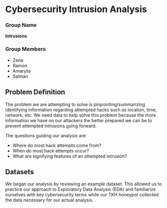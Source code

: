 # Cybersecurity Intrusion Analysis

### Group Name
**Intrusions**

### Group Members
- Zena
- Ramon
- Amarylis
- Salman

## Problem Definition

The problem we are attempting to solve is pinpointing/summarizing identifying information regarding attempted hacks such as location, time, network, etc. We need data to help solve this problem because the more information we have on our attackers the better prepared we can be to prevent attempted intrusions going forward.

The questions guiding our analysis are:

- Where do most hack attempts come from?
- When do most hack attempts occur?
- What are signifying features of an attempted intrusion?

## Datasets

We began our analysis by reviewing an example dataset. This allowed us to practice our approach to Exploratory Data Analysis (EDA) and familiarize ourselves with key cybersecurity terms while our TKH honeypot collected the data necessary for our actual analysis.